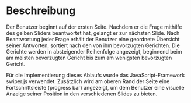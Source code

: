 # Beschreibung

Der Benutzer beginnt auf der ersten Seite. Nachdem er die Frage mithilfe des gelben Sliders beantwortet hat, 
gelangt er zur nächsten Slide. Nach Beantwortung jeder Frage erhält der Benutzer eine geordnete Übersicht 
seiner Antworten, sortiert nach den von ihm bevorzugten Gerichten. Die Gerichte werden in absteigender Reihenfolge 
angezeigt, beginnend beim am meisten bevorzugten Gericht bis zum am wenigsten bevorzugten Gericht.

Für die Implementierung dieses Ablaufs wurde das JavaScript-Framework swiper.js verwendet. 
Zusätzlich wird am oberen Rand der Seite eine Fortschrittsleiste (progress bar) angezeigt, um dem Benutzer eine 
visuelle Anzeige seiner Position in den verschiedenen Slides zu bieten.
